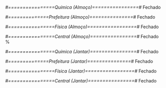
*#================Química (Almoço)================#*
Fechado

*#==============Prefeitura (Almoço)===============#*
Fechado

*#================Física (Almoço)=================#*
Fechado

*#================Central (Almoço)================#*
Fechado
%

*#================Química (Jantar)================#*
Fechado

*#==============Prefeitura (Jantar)===============#*
Fechado

*#================Física (Jantar)=================#*
Fechado

*#================Central (Jantar)================#*
Fechado

